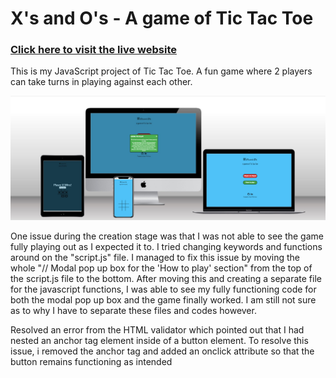 # X's and O's - A game of Tic Tac Toe

### **[Click here to visit the live website](https://mark-o-s.github.io/Xs-and-Os/)**

This is my JavaScript project of Tic Tac Toe. A fun game where 2 players can take turns in playing against each other.

![multi-device image](assets/images/device-views.jpg)

One issue during the creation stage was that I was not able to see the game fully playing out as I expected it to. I tried changing keywords and functions around on the "script.js" file.
I managed to fix this issue by moving the whole "// Modal pop up box for the 'How to play' section" from the top of the script.js file to the bottom. After moving this and creating a separate file for the javascript functions, I was able to see my fully functioning code for both the modal pop up box and the game finally worked.
I am still not sure as to why I have to separate these files and codes however.

Resolved an error from the HTML validator which pointed out that I had nested an anchor tag element inside of a button element. 
To resolve this issue, i removed the anchor tag and added an onclick attribute so that the button remains functioning as intended
